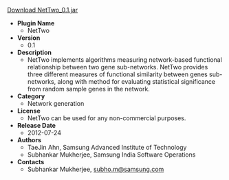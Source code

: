 <a href="NetTwo_0.1.jar">Download NetTwo_0.1.jar</a>

* __Plugin Name__
  * NetTwo
* __Version__
  * 0.1
* __Description__
  * NetTwo implements algorithms measuring network-based functional relationship between two gene sub-networks. NetTwo provides three different measures of functional similarity between genes sub-networks, along with method for evaluating statistical significance from random sample genes in the network.
* __Category__
  * Network generation
* __License__
  * NetTwo can be used for any non-commercial purposes.
* __Release Date__
  * 2012-07-24
* __Authors__
  * TaeJin Ahn, Samsung Advanced Institute of Technology
  * Subhankar Mukherjee, Samsung India Software Operations
* __Contacts__
  * Subhankar Mukherjee, subho.m@samsung.com
